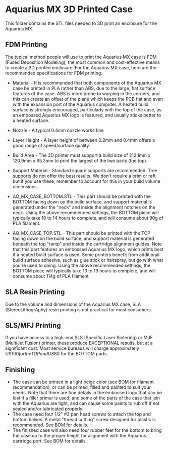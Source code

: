 # Aquarius MX 3D Printed Case
This folder contains the STL files needed to 3D print an enclosure for the Aquarius MX.

## FDM Printing
The typical method people will use to print the Aquarius MX case is FDM (Fused Deposition Modeling), the most common and cost-effective means to create a 3D printed enclosure. For the Aquarius MX case, here are the recommended specifications for FDM printing.

- Material - It is recommended that both components of the Aquarius MX case be printed in PLA rather than ABS, due to the large, flat surface features of the case. ABS is more prone to warping in the corners, and this can create an offset of the plane which keeps the PCB flat and even with the expansion port of the Aquarius computer. A heated build surface is strongly encouraged, particularly with the top of the case, as an embossed Aquarius MX logo is featured, and usually sticks better to a heated surface.
- Nozzle - A typical 0.4mm nozzle works fine
- Layer Height - A layer height of between 0.2mm and 0.4mm offers a good range of speed/surface quality.
- Build Area - The 3D printer must support a build size of 212.1mm x 120.9mm x 65.3mm to print the largest of the two parts (the top).
- Support Material - Standard square supports are recommended. Tree supports do not offer the best results. We don't require a brim or raft, but if you use these, remember to account for this in your build volume dimensions. 

- AQ_MX_CASE_BOTTOM.STL - This part should be printed with the BOTTOM facing down on the build surface, and support material is generated under the "neck" and inside the alignment notches on the neck. Using the above recommended settings, the BOTTOM piece will typically take 10 to 14 hours to complete, and will consume about 90g of PLA filament.
- AQ_MX_CASE_TOP.STL - This part should be printed with the TOP facing down on the build surface, and support material is generated beneath the top "ramp" and inside the cartridge alignment guides. Note that this part features an embossed Aquarius MX logo, which prints best if a heated build surface is used. Some printers benefit from additional build surface adhesive, such as glue stick or hairspray, but go with what you're used to doing. Using the above recommended settings, the BOTTOM piece will typically take 13 to 19 hours to complete, and will consume about 114g of PLA filament

## SLA Resin Printing
Due to the volume and dimensions of the Aquarius MX case, SLA (StereoLithogrAphy) resin printing is not practical for most consumers.

## SLS/MFJ Printing
If you have access to a high-end SLS (Specific Laser Sintering) or MJF (MultiJet Fusion) printer, these produce EXCEPTIONAL results, but at a significant cost. Most service bureaus will charge approximately US$100 for the TOP and US$80 for the BOTTOM parts.

## Finishing
- The case can be printed in a light beige color (see BOM for filament recommendation), or can be primed, filled and painted to suit your needs. Note that there are fine details in the embossed logo that can be lost if a filler primer is used, and some of the parts of the case that join with the Aquarius are tight, and can cause some paints to rub off if not sealed and/or lubricated properly.
- The case need four 1/2" #3 pan head screws to attach the top and bottom halves. A metal "thread cutting" screw designed for plastic is recommended. See BOM for details.
- The finished case will also need four rubber feet for the bottom to bring the case up to the proper height for alignment with the Aquarius cartridge port. See BOM for details.
